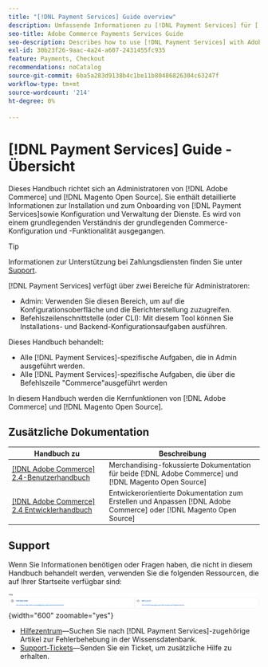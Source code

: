 ```yaml
---
title: "[!DNL Payment Services] Guide overview"
description: Umfassende Informationen zu [!DNL Payment Services] für [!DNL Adobe Commerce] und [!DNL Magento Open Source] Administratoren, einschließlich Installation und Onboarding
seo-title: Adobe Commerce Payments Services Guide
seo-description: Describes how to use [!DNL Payment Services] with Adobe Commerce or [!DNL Magento Open Source].
exl-id: 30b23f26-9aac-4a24-a607-2431455fc935
feature: Payments, Checkout
recommendations: noCatalog
source-git-commit: 6ba5a283d9138b4c1be11b80486826304c63247f
workflow-type: tm+mt
source-wordcount: '214'
ht-degree: 0%

---
```


# [!DNL Payment Services] Guide - Übersicht

Dieses Handbuch richtet sich an Administratoren von [!DNL Adobe Commerce] und [!DNL Magento Open Source]. Sie enthält detaillierte Informationen zur Installation und zum Onboarding von [!DNL Payment Services]sowie Konfiguration und Verwaltung der Dienste. Es wird von einem grundlegenden Verständnis der grundlegenden Commerce-Konfiguration und -Funktionalität ausgegangen.

>[!TIP]
>
>Informationen zur Unterstützung bei Zahlungsdiensten finden Sie unter [Support](#support).

[!DNL Payment Services] verfügt über zwei Bereiche für Administratoren:

* Admin: Verwenden Sie diesen Bereich, um auf die Konfigurationsoberfläche und die Berichterstellung zuzugreifen.
* Befehlszeilenschnittstelle (oder CLI): Mit diesem Tool können Sie Installations- und Backend-Konfigurationsaufgaben ausführen.

Dieses Handbuch behandelt:

* Alle [!DNL Payment Services]-spezifische Aufgaben, die in Admin ausgeführt werden.
* Alle [!DNL Payment Services]-spezifische Aufgaben, die über die Befehlszeile &quot;Commerce&quot;ausgeführt werden

In diesem Handbuch werden die Kernfunktionen von [!DNL Adobe Commerce] und [!DNL Magento Open Source].

## Zusätzliche Dokumentation

| Handbuch zu  | Beschreibung |
|------ | ----------- |
| [[!DNL Adobe Commerce] 2.4-Benutzerhandbuch](https://experienceleague.adobe.com/docs/commerce-admin/user-guides/home.html) | Merchandising-fokussierte Dokumentation für beide [!DNL Adobe Commerce] und [!DNL Magento Open Source] |
| [[!DNL Adobe Commerce] 2.4 Entwicklerhandbuch](https://developer.adobe.com/commerce/docs) | Entwickerorientierte Dokumentation zum Erstellen und Anpassen [!DNL Adobe Commerce] oder [!DNL Magento Open Source] |

## Support

Wenn Sie Informationen benötigen oder Fragen haben, die nicht in diesem Handbuch behandelt werden, verwenden Sie die folgenden Ressourcen, die auf Ihrer Startseite verfügbar sind:

![Hilfe-Ressourcen](assets/help-resources.png){width="600" zoomable="yes"}

* [Hilfezentrum](https://experienceleague.adobe.com/docs/commerce-knowledge-base/kb/overview.html)—Suchen Sie nach [!DNL Payment Services]-zugehörige Artikel zur Fehlerbehebung in der Wissensdatenbank.
* [Support-Tickets](https://experienceleague.adobe.com/docs/commerce-knowledge-base/kb/help-center-guide/magento-help-center-user-guide.html#submit-ticket)—Senden Sie ein Ticket, um zusätzliche Hilfe zu erhalten.
